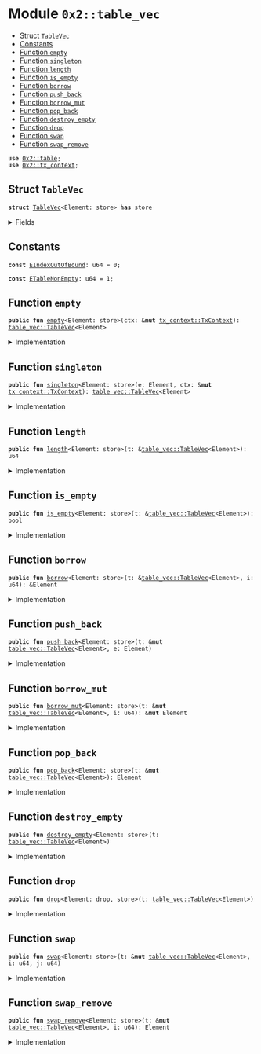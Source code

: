 
<a name="0x2_table_vec"></a>

# Module `0x2::table_vec`



-  [Struct `TableVec`](#0x2_table_vec_TableVec)
-  [Constants](#@Constants_0)
-  [Function `empty`](#0x2_table_vec_empty)
-  [Function `singleton`](#0x2_table_vec_singleton)
-  [Function `length`](#0x2_table_vec_length)
-  [Function `is_empty`](#0x2_table_vec_is_empty)
-  [Function `borrow`](#0x2_table_vec_borrow)
-  [Function `push_back`](#0x2_table_vec_push_back)
-  [Function `borrow_mut`](#0x2_table_vec_borrow_mut)
-  [Function `pop_back`](#0x2_table_vec_pop_back)
-  [Function `destroy_empty`](#0x2_table_vec_destroy_empty)
-  [Function `drop`](#0x2_table_vec_drop)
-  [Function `swap`](#0x2_table_vec_swap)
-  [Function `swap_remove`](#0x2_table_vec_swap_remove)


<pre><code><b>use</b> <a href="../../dependencies/sui-framework/table.md#0x2_table">0x2::table</a>;
<b>use</b> <a href="../../dependencies/sui-framework/tx_context.md#0x2_tx_context">0x2::tx_context</a>;
</code></pre>



<a name="0x2_table_vec_TableVec"></a>

## Struct `TableVec`



<pre><code><b>struct</b> <a href="../../dependencies/sui-framework/table_vec.md#0x2_table_vec_TableVec">TableVec</a>&lt;Element: store&gt; <b>has</b> store
</code></pre>



<details>
<summary>Fields</summary>


<dl>
<dt>
<code>contents: <a href="../../dependencies/sui-framework/table.md#0x2_table_Table">table::Table</a>&lt;u64, Element&gt;</code>
</dt>
<dd>

</dd>
</dl>


</details>

<a name="@Constants_0"></a>

## Constants


<a name="0x2_table_vec_EIndexOutOfBound"></a>



<pre><code><b>const</b> <a href="../../dependencies/sui-framework/table_vec.md#0x2_table_vec_EIndexOutOfBound">EIndexOutOfBound</a>: u64 = 0;
</code></pre>



<a name="0x2_table_vec_ETableNonEmpty"></a>



<pre><code><b>const</b> <a href="../../dependencies/sui-framework/table_vec.md#0x2_table_vec_ETableNonEmpty">ETableNonEmpty</a>: u64 = 1;
</code></pre>



<a name="0x2_table_vec_empty"></a>

## Function `empty`



<pre><code><b>public</b> <b>fun</b> <a href="../../dependencies/sui-framework/table_vec.md#0x2_table_vec_empty">empty</a>&lt;Element: store&gt;(ctx: &<b>mut</b> <a href="../../dependencies/sui-framework/tx_context.md#0x2_tx_context_TxContext">tx_context::TxContext</a>): <a href="../../dependencies/sui-framework/table_vec.md#0x2_table_vec_TableVec">table_vec::TableVec</a>&lt;Element&gt;
</code></pre>



<details>
<summary>Implementation</summary>


<pre><code><b>public</b> <b>fun</b> <a href="../../dependencies/sui-framework/table_vec.md#0x2_table_vec_empty">empty</a>&lt;Element: store&gt;(ctx: &<b>mut</b> TxContext): <a href="../../dependencies/sui-framework/table_vec.md#0x2_table_vec_TableVec">TableVec</a>&lt;Element&gt; {
    <a href="../../dependencies/sui-framework/table_vec.md#0x2_table_vec_TableVec">TableVec</a> {
        contents: <a href="../../dependencies/sui-framework/table.md#0x2_table_new">table::new</a>(ctx)
    }
}
</code></pre>



</details>

<a name="0x2_table_vec_singleton"></a>

## Function `singleton`



<pre><code><b>public</b> <b>fun</b> <a href="../../dependencies/sui-framework/table_vec.md#0x2_table_vec_singleton">singleton</a>&lt;Element: store&gt;(e: Element, ctx: &<b>mut</b> <a href="../../dependencies/sui-framework/tx_context.md#0x2_tx_context_TxContext">tx_context::TxContext</a>): <a href="../../dependencies/sui-framework/table_vec.md#0x2_table_vec_TableVec">table_vec::TableVec</a>&lt;Element&gt;
</code></pre>



<details>
<summary>Implementation</summary>


<pre><code><b>public</b> <b>fun</b> <a href="../../dependencies/sui-framework/table_vec.md#0x2_table_vec_singleton">singleton</a>&lt;Element: store&gt;(e: Element, ctx: &<b>mut</b> TxContext): <a href="../../dependencies/sui-framework/table_vec.md#0x2_table_vec_TableVec">TableVec</a>&lt;Element&gt; {
    <b>let</b> t = <a href="../../dependencies/sui-framework/table_vec.md#0x2_table_vec_empty">empty</a>(ctx);
    <a href="../../dependencies/sui-framework/table_vec.md#0x2_table_vec_push_back">push_back</a>(&<b>mut</b> t, e);
    t
}
</code></pre>



</details>

<a name="0x2_table_vec_length"></a>

## Function `length`



<pre><code><b>public</b> <b>fun</b> <a href="../../dependencies/sui-framework/table_vec.md#0x2_table_vec_length">length</a>&lt;Element: store&gt;(t: &<a href="../../dependencies/sui-framework/table_vec.md#0x2_table_vec_TableVec">table_vec::TableVec</a>&lt;Element&gt;): u64
</code></pre>



<details>
<summary>Implementation</summary>


<pre><code><b>public</b> <b>fun</b> <a href="../../dependencies/sui-framework/table_vec.md#0x2_table_vec_length">length</a>&lt;Element: store&gt;(t: &<a href="../../dependencies/sui-framework/table_vec.md#0x2_table_vec_TableVec">TableVec</a>&lt;Element&gt;): u64 {
    <a href="../../dependencies/sui-framework/table.md#0x2_table_length">table::length</a>(&t.contents)
}
</code></pre>



</details>

<a name="0x2_table_vec_is_empty"></a>

## Function `is_empty`



<pre><code><b>public</b> <b>fun</b> <a href="../../dependencies/sui-framework/table_vec.md#0x2_table_vec_is_empty">is_empty</a>&lt;Element: store&gt;(t: &<a href="../../dependencies/sui-framework/table_vec.md#0x2_table_vec_TableVec">table_vec::TableVec</a>&lt;Element&gt;): bool
</code></pre>



<details>
<summary>Implementation</summary>


<pre><code><b>public</b> <b>fun</b> <a href="../../dependencies/sui-framework/table_vec.md#0x2_table_vec_is_empty">is_empty</a>&lt;Element: store&gt;(t: &<a href="../../dependencies/sui-framework/table_vec.md#0x2_table_vec_TableVec">TableVec</a>&lt;Element&gt;): bool {
    <a href="../../dependencies/sui-framework/table_vec.md#0x2_table_vec_length">length</a>(t) == 0
}
</code></pre>



</details>

<a name="0x2_table_vec_borrow"></a>

## Function `borrow`



<pre><code><b>public</b> <b>fun</b> <a href="../../dependencies/sui-framework/table_vec.md#0x2_table_vec_borrow">borrow</a>&lt;Element: store&gt;(t: &<a href="../../dependencies/sui-framework/table_vec.md#0x2_table_vec_TableVec">table_vec::TableVec</a>&lt;Element&gt;, i: u64): &Element
</code></pre>



<details>
<summary>Implementation</summary>


<pre><code><b>public</b> <b>fun</b> <a href="../../dependencies/sui-framework/table_vec.md#0x2_table_vec_borrow">borrow</a>&lt;Element: store&gt;(t: &<a href="../../dependencies/sui-framework/table_vec.md#0x2_table_vec_TableVec">TableVec</a>&lt;Element&gt;, i: u64): &Element {
    <b>assert</b>!(<a href="../../dependencies/sui-framework/table_vec.md#0x2_table_vec_length">length</a>(t) &gt; i, <a href="../../dependencies/sui-framework/table_vec.md#0x2_table_vec_EIndexOutOfBound">EIndexOutOfBound</a>);
    <a href="../../dependencies/sui-framework/table.md#0x2_table_borrow">table::borrow</a>(&t.contents, i)
}
</code></pre>



</details>

<a name="0x2_table_vec_push_back"></a>

## Function `push_back`



<pre><code><b>public</b> <b>fun</b> <a href="../../dependencies/sui-framework/table_vec.md#0x2_table_vec_push_back">push_back</a>&lt;Element: store&gt;(t: &<b>mut</b> <a href="../../dependencies/sui-framework/table_vec.md#0x2_table_vec_TableVec">table_vec::TableVec</a>&lt;Element&gt;, e: Element)
</code></pre>



<details>
<summary>Implementation</summary>


<pre><code><b>public</b> <b>fun</b> <a href="../../dependencies/sui-framework/table_vec.md#0x2_table_vec_push_back">push_back</a>&lt;Element: store&gt;(t: &<b>mut</b> <a href="../../dependencies/sui-framework/table_vec.md#0x2_table_vec_TableVec">TableVec</a>&lt;Element&gt;, e: Element) {
    <b>let</b> key = <a href="../../dependencies/sui-framework/table_vec.md#0x2_table_vec_length">length</a>(t);
    <a href="../../dependencies/sui-framework/table.md#0x2_table_add">table::add</a>(&<b>mut</b> t.contents, key, e);
}
</code></pre>



</details>

<a name="0x2_table_vec_borrow_mut"></a>

## Function `borrow_mut`



<pre><code><b>public</b> <b>fun</b> <a href="../../dependencies/sui-framework/table_vec.md#0x2_table_vec_borrow_mut">borrow_mut</a>&lt;Element: store&gt;(t: &<b>mut</b> <a href="../../dependencies/sui-framework/table_vec.md#0x2_table_vec_TableVec">table_vec::TableVec</a>&lt;Element&gt;, i: u64): &<b>mut</b> Element
</code></pre>



<details>
<summary>Implementation</summary>


<pre><code><b>public</b> <b>fun</b> <a href="../../dependencies/sui-framework/table_vec.md#0x2_table_vec_borrow_mut">borrow_mut</a>&lt;Element: store&gt;(t: &<b>mut</b> <a href="../../dependencies/sui-framework/table_vec.md#0x2_table_vec_TableVec">TableVec</a>&lt;Element&gt;, i: u64): &<b>mut</b> Element {
    <b>assert</b>!(<a href="../../dependencies/sui-framework/table_vec.md#0x2_table_vec_length">length</a>(t) &gt; i, <a href="../../dependencies/sui-framework/table_vec.md#0x2_table_vec_EIndexOutOfBound">EIndexOutOfBound</a>);
    <a href="../../dependencies/sui-framework/table.md#0x2_table_borrow_mut">table::borrow_mut</a>(&<b>mut</b> t.contents, i)
}
</code></pre>



</details>

<a name="0x2_table_vec_pop_back"></a>

## Function `pop_back`



<pre><code><b>public</b> <b>fun</b> <a href="../../dependencies/sui-framework/table_vec.md#0x2_table_vec_pop_back">pop_back</a>&lt;Element: store&gt;(t: &<b>mut</b> <a href="../../dependencies/sui-framework/table_vec.md#0x2_table_vec_TableVec">table_vec::TableVec</a>&lt;Element&gt;): Element
</code></pre>



<details>
<summary>Implementation</summary>


<pre><code><b>public</b> <b>fun</b> <a href="../../dependencies/sui-framework/table_vec.md#0x2_table_vec_pop_back">pop_back</a>&lt;Element: store&gt;(t: &<b>mut</b> <a href="../../dependencies/sui-framework/table_vec.md#0x2_table_vec_TableVec">TableVec</a>&lt;Element&gt;): Element {
    <b>let</b> length = <a href="../../dependencies/sui-framework/table_vec.md#0x2_table_vec_length">length</a>(t);
    <b>assert</b>!(length &gt; 0, <a href="../../dependencies/sui-framework/table_vec.md#0x2_table_vec_EIndexOutOfBound">EIndexOutOfBound</a>);
    <a href="../../dependencies/sui-framework/table.md#0x2_table_remove">table::remove</a>(&<b>mut</b> t.contents, length - 1)
}
</code></pre>



</details>

<a name="0x2_table_vec_destroy_empty"></a>

## Function `destroy_empty`



<pre><code><b>public</b> <b>fun</b> <a href="../../dependencies/sui-framework/table_vec.md#0x2_table_vec_destroy_empty">destroy_empty</a>&lt;Element: store&gt;(t: <a href="../../dependencies/sui-framework/table_vec.md#0x2_table_vec_TableVec">table_vec::TableVec</a>&lt;Element&gt;)
</code></pre>



<details>
<summary>Implementation</summary>


<pre><code><b>public</b> <b>fun</b> <a href="../../dependencies/sui-framework/table_vec.md#0x2_table_vec_destroy_empty">destroy_empty</a>&lt;Element: store&gt;(t: <a href="../../dependencies/sui-framework/table_vec.md#0x2_table_vec_TableVec">TableVec</a>&lt;Element&gt;) {
    <b>assert</b>!(<a href="../../dependencies/sui-framework/table_vec.md#0x2_table_vec_length">length</a>(&t) == 0, <a href="../../dependencies/sui-framework/table_vec.md#0x2_table_vec_ETableNonEmpty">ETableNonEmpty</a>);
    <b>let</b> <a href="../../dependencies/sui-framework/table_vec.md#0x2_table_vec_TableVec">TableVec</a> { contents } = t;
    <a href="../../dependencies/sui-framework/table.md#0x2_table_destroy_empty">table::destroy_empty</a>(contents);
}
</code></pre>



</details>

<a name="0x2_table_vec_drop"></a>

## Function `drop`



<pre><code><b>public</b> <b>fun</b> <a href="../../dependencies/sui-framework/table_vec.md#0x2_table_vec_drop">drop</a>&lt;Element: drop, store&gt;(t: <a href="../../dependencies/sui-framework/table_vec.md#0x2_table_vec_TableVec">table_vec::TableVec</a>&lt;Element&gt;)
</code></pre>



<details>
<summary>Implementation</summary>


<pre><code><b>public</b> <b>fun</b> <a href="../../dependencies/sui-framework/table_vec.md#0x2_table_vec_drop">drop</a>&lt;Element: drop + store&gt;(t: <a href="../../dependencies/sui-framework/table_vec.md#0x2_table_vec_TableVec">TableVec</a>&lt;Element&gt;) {
    <b>let</b> <a href="../../dependencies/sui-framework/table_vec.md#0x2_table_vec_TableVec">TableVec</a> { contents } = t;
    <a href="../../dependencies/sui-framework/table.md#0x2_table_drop">table::drop</a>(contents)
}
</code></pre>



</details>

<a name="0x2_table_vec_swap"></a>

## Function `swap`



<pre><code><b>public</b> <b>fun</b> <a href="../../dependencies/sui-framework/table_vec.md#0x2_table_vec_swap">swap</a>&lt;Element: store&gt;(t: &<b>mut</b> <a href="../../dependencies/sui-framework/table_vec.md#0x2_table_vec_TableVec">table_vec::TableVec</a>&lt;Element&gt;, i: u64, j: u64)
</code></pre>



<details>
<summary>Implementation</summary>


<pre><code><b>public</b> <b>fun</b> <a href="../../dependencies/sui-framework/table_vec.md#0x2_table_vec_swap">swap</a>&lt;Element: store&gt;(t: &<b>mut</b> <a href="../../dependencies/sui-framework/table_vec.md#0x2_table_vec_TableVec">TableVec</a>&lt;Element&gt;, i: u64, j: u64) {
    <b>assert</b>!(<a href="../../dependencies/sui-framework/table_vec.md#0x2_table_vec_length">length</a>(t) &gt; i, <a href="../../dependencies/sui-framework/table_vec.md#0x2_table_vec_EIndexOutOfBound">EIndexOutOfBound</a>);
    <b>assert</b>!(<a href="../../dependencies/sui-framework/table_vec.md#0x2_table_vec_length">length</a>(t) &gt; j, <a href="../../dependencies/sui-framework/table_vec.md#0x2_table_vec_EIndexOutOfBound">EIndexOutOfBound</a>);
    <b>if</b> (i == j) { <b>return</b> };
    <b>let</b> element_i = <a href="../../dependencies/sui-framework/table.md#0x2_table_remove">table::remove</a>(&<b>mut</b> t.contents, i);
    <b>let</b> element_j = <a href="../../dependencies/sui-framework/table.md#0x2_table_remove">table::remove</a>(&<b>mut</b> t.contents, j);
    <a href="../../dependencies/sui-framework/table.md#0x2_table_add">table::add</a>(&<b>mut</b> t.contents, j, element_i);
    <a href="../../dependencies/sui-framework/table.md#0x2_table_add">table::add</a>(&<b>mut</b> t.contents, i, element_j);
}
</code></pre>



</details>

<a name="0x2_table_vec_swap_remove"></a>

## Function `swap_remove`



<pre><code><b>public</b> <b>fun</b> <a href="../../dependencies/sui-framework/table_vec.md#0x2_table_vec_swap_remove">swap_remove</a>&lt;Element: store&gt;(t: &<b>mut</b> <a href="../../dependencies/sui-framework/table_vec.md#0x2_table_vec_TableVec">table_vec::TableVec</a>&lt;Element&gt;, i: u64): Element
</code></pre>



<details>
<summary>Implementation</summary>


<pre><code><b>public</b> <b>fun</b> <a href="../../dependencies/sui-framework/table_vec.md#0x2_table_vec_swap_remove">swap_remove</a>&lt;Element: store&gt;(t: &<b>mut</b> <a href="../../dependencies/sui-framework/table_vec.md#0x2_table_vec_TableVec">TableVec</a>&lt;Element&gt;, i: u64): Element {
    <b>assert</b>!(<a href="../../dependencies/sui-framework/table_vec.md#0x2_table_vec_length">length</a>(t) &gt; i, <a href="../../dependencies/sui-framework/table_vec.md#0x2_table_vec_EIndexOutOfBound">EIndexOutOfBound</a>);
    <b>let</b> last_idx = <a href="../../dependencies/sui-framework/table_vec.md#0x2_table_vec_length">length</a>(t) - 1;
    <a href="../../dependencies/sui-framework/table_vec.md#0x2_table_vec_swap">swap</a>(t, i, last_idx);
    <a href="../../dependencies/sui-framework/table_vec.md#0x2_table_vec_pop_back">pop_back</a>(t)
}
</code></pre>



</details>
